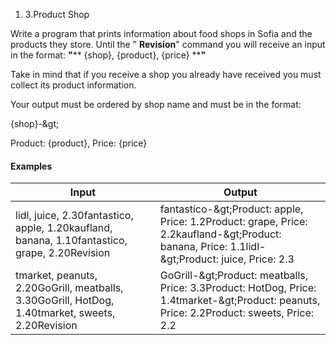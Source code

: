 1. 3.Product Shop

Write a program that prints information about food shops in Sofia and the products they store. Until the &quot; **Revision**&quot; command you will receive an input in the format: **&quot;**** {shop}, {product}, {price} ****&quot;**

Take in mind that if you receive a shop you already have received you must collect its product information.

Your output must be ordered by shop name and must be in the format:

{shop}-\&gt;

Product: {product}, Price: {price}

#### Examples

| **Input** | **Output** |
| --- | --- |
| lidl, juice, 2.30fantastico, apple, 1.20kaufland, banana, 1.10fantastico, grape, 2.20Revision | fantastico-\&gt;Product: apple, Price: 1.2Product: grape, Price: 2.2kaufland-\&gt;Product: banana, Price: 1.1lidl-\&gt;Product: juice, Price: 2.3 |
| tmarket, peanuts, 2.20GoGrill, meatballs, 3.30GoGrill, HotDog, 1.40tmarket, sweets, 2.20Revision | GoGrill-\&gt;Product: meatballs, Price: 3.3Product: HotDog, Price: 1.4tmarket-\&gt;Product: peanuts, Price: 2.2Product: sweets, Price: 2.2 |


